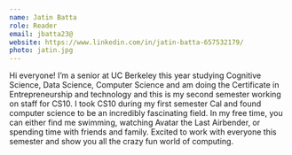 ```yaml
---
name: Jatin Batta
role: Reader
email: jbatta23@
website: https://www.linkedin.com/in/jatin-batta-657532179/
photo: jatin.jpg
---
```

Hi everyone! I’m a senior at UC Berkeley this year studying Cognitive Science, Data Science, Computer Science and am doing the Certificate in Entrepreneurship and technology and this is my second semester working on staff for CS10. I took CS10 during my first semester Cal and found computer science to be an incredibly fascinating field. In my free time, you can either find me swimming, watching Avatar the Last Airbender, or spending time with friends and family. Excited to work with everyone this semester and show you all the crazy fun world of computing. 
